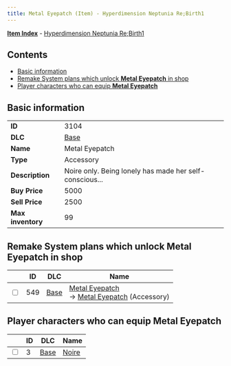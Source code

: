 ```yaml
---
title: Metal Eyepatch (Item) - Hyperdimension Neptunia Re;Birth1
---
```


[**Item Index**](/neptunia/rb1/item/index.html) - [Hyperdimension Neptunia Re;Birth1](/neptunia/rb1)

## Contents

- [Basic information](#basic-information)
- [Remake System plans which unlock **Metal Eyepatch** in shop](#remake-system-plans-which-unlock-metal-eyepatch-in-shop)
- [Player characters who can equip **Metal Eyepatch**](#player-characters-who-can-equip-metal-eyepatch)

## Basic information

|   |   |
| -- | -- |
| **ID** | 3104 |
| **DLC** | [Base](/neptunia/rb1/dlc/1-base.html) |
| **Name** | Metal Eyepatch |
| **Type** | Accessory |
| **Description** | Noire only. Being lonely has made her self-conscious... |
| **Buy Price** | 5000 |
| **Sell Price** | 2500 |
| **Max inventory** | 99 |


## Remake System plans which unlock **Metal Eyepatch** in shop

|    | ID | DLC | Name |
| -- | -- | --- | ---- |
| <input type="checkbox" id="rb1-remake-1-549" class="trackbox" /> | 549 | [Base](/neptunia/rb1/dlc/1-base.html) | [Metal Eyepatch](/neptunia/rb1/remake/1-549-metal-eyepatch.html)<br /> → [Metal Eyepatch](/neptunia/rb1/item/1-3104-metal-eyepatch.html) (Accessory) |


## Player characters who can equip **Metal Eyepatch**

|    | ID | DLC | Name |
| -- | -- | --- | ---- |
| <input type="checkbox" id="rb1-player-1-3" class="trackbox" /> | 3 | [Base](/neptunia/rb1/dlc/1-base.html) | [Noire](/neptunia/rb1/player/1-3-noire.html) |
